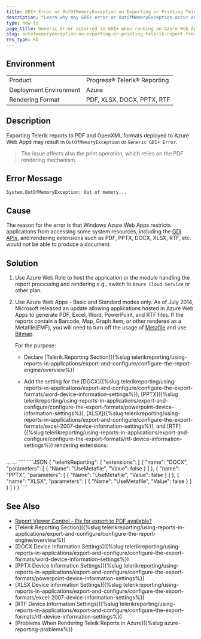 ```yaml
---
title: GDI+ Error or OutOfMemoryException on Exporting or Printing Telerik Report from Azure Web Apps
description: "Learn why may GDI+ error or OutOfMemoryException occur on attempting to render a Telerik Report to some export formats from Azure Web Apps."
type: how-to
page_title: Generic error occurred in GDI+ when running on Azure Web Apps
slug: outofmemoryexception-on-exporting-or-printing-telerik-report-from-azure-webapps
res_type: kb
---
```


## Environment

<table>
	<tr>
		<td>Product</td>
		<td>Progress® Telerik® Reporting</td>
	</tr>
	<tr>
		<td>Deployment Environment</td>
		<td>Azure</td>
	</tr>
	<tr>
		<td>Rendering Format</td>
		<td>PDF, XLSX, DOCX, PPTX, RTF</td>
	</tr>
</table>

## Description

Exporting Telerik reports to PDF and OpenXML formats deployed to Azure Web Apps may result in `OutOfMemoryException` or `Generic GDI+ Error`.

> The issue affects also the print operation, which relies on the PDF rendering mechanism.

## Error Message

`System.OutOfMemoryException: Out of memory...`

## Cause

The reason for the error is that Windows Azure Web Apps restricts applications from accessing some system resources, including the [GDI APIs](https://learn.microsoft.com/en-us/windows/win32/gdi/windows-gdi), and rendering extensions such as PDF, PPTX, DOCX, XLSX, RTF, etc. would not be able to produce a document.

## Solution

1. Use Azure Web Role to host the application or the module handling the report processing and rendering e.g., switch to `Azure Cloud Service` or other plan.
1. Use Azure Web Apps - Basic and Standard modes only. As of July 2014, Microsoft released an update allowing applications hosted in Azure Web Apps to generate PDF, Excel, Word, PowerPoint, and RTF files. If the reports contain a Barcode, Map, Graph item, or other rendered as a Metafile(EMF), you will need to turn off the usage of [Metafile](https://learn.microsoft.com/en-us/windows/win32/gdiplus/-gdiplus-metafiles-about) and use [Bitmap](https://learn.microsoft.com/en-us/dotnet/api/system.drawing.bitmap?view=dotnet-plat-ext-8.0).

	For the purpose:

	* Declare [Telerik.Reporting Section]({%slug telerikreporting/using-reports-in-applications/export-and-configure/configure-the-report-engine/overview%})
	* Add the setting for the [DOCX]({%slug telerikreporting/using-reports-in-applications/export-and-configure/configure-the-export-formats/word-device-information-settings%}), [PPTX]({%slug telerikreporting/using-reports-in-applications/export-and-configure/configure-the-export-formats/powerpoint-device-information-settings%}), [XLSX]({%slug telerikreporting/using-reports-in-applications/export-and-configure/configure-the-export-formats/excel-2007-device-information-settings%}), and [RTF]({%slug telerikreporting/using-reports-in-applications/export-and-configure/configure-the-export-formats/rtf-device-information-settings%}) rendering extensions:

		````XML
<configuration> 
			<configSections>
				<section
						name="Telerik.Reporting"
						type="Telerik.Reporting.Configuration.ReportingConfigurationSection, Telerik.Reporting"
						allowLocation="true"
						allowDefinition="Everywhere"/>
			</configSections>
			…
			<Telerik.Reporting>
				<Extensions>
					<Render>
						<Extension name="DOCX" >
							<Parameters>
								<Parameter name="UseMetafile" value="false"/>
							</Parameters>
						</Extension>
						<Extension name="XLSX" >
							<Parameters>
								<Parameter name="UseMetafile" value="false"/>
							</Parameters>
						</Extension>
						<Extension name="PPTX" >
							<Parameters>
								<Parameter name="UseMetafile" value="false"/>
							</Parameters>
						</Extension>
						<Extension name="RTF" >
							<Parameters>
								<Parameter name="UseMetafile" value="false"/>
							</Parameters>
						</Extension>
					</Render>
				</Extensions>
			</Telerik.Reporting>
			…
		</configuration>
````
		````JSON
{
			"telerikReporting": {
				"extensions": [
					{
						"name": "DOCX",
						"parameters": [
							{
								"Name": "UseMetafile",
								"Value": false
							}
						]
					},
					{
						"name": "PPTX",
						"parameters": [
							{
								"Name": "UseMetafile",
								"Value": false
							}
						]
					},
					{
						"name": "XLSX",
						"parameters": [
							{
								"Name": "UseMetafile",
								"Value": false
							}
						]
					}
				]
			}
		}
````


## See Also

* [Report Viewer Control - Fix for export to PDF available?](https://social.msdn.microsoft.com/forums/azure/en-US/d14bc4fa-256e-4f8f-9682-432ab556f74d/report-viewer-control-fix-for-export-to-pdf-available?forum=windowsazurewebsitespreview)
* [Telerik.Reporting Section]({%slug telerikreporting/using-reports-in-applications/export-and-configure/configure-the-report-engine/overview%})
* [DOCX Device Information Settings]({%slug telerikreporting/using-reports-in-applications/export-and-configure/configure-the-export-formats/word-device-information-settings%})
* [PPTX Device Information Settings]({%slug telerikreporting/using-reports-in-applications/export-and-configure/configure-the-export-formats/powerpoint-device-information-settings%})
* [XLSX Device Information Settings]({%slug telerikreporting/using-reports-in-applications/export-and-configure/configure-the-export-formats/excel-2007-device-information-settings%})
* [RTF Device Information Settings]({%slug telerikreporting/using-reports-in-applications/export-and-configure/configure-the-export-formats/rtf-device-information-settings%})
* [Problems When Rendering Teleik Reports in Azure]({%slug azure-reporting-problems%})
